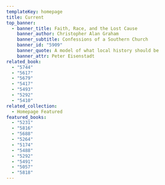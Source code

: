 ```yaml
---
templateKey: homepage
title: Current
top_banner:
  - banner_title: Faith, Race, and the Lost Cause
    banner_author: Christopher Alan Graham
    banner_subtitle: Confessions of a Southern Church
    banner_id: "5909"
    banner_quote: A model of what local history should be
    banner_attr: Peter Eisenstadt
related_book:
  - "5744"
  - "5617"
  - "5679"
  - "5417"
  - "5493"
  - "5292"
  - "5410"
related_collection:
  - Homepage Featured
featured_books:
  - "5231"
  - "5816"
  - "5688"
  - "5264"
  - "5174"
  - "5488"
  - "5292"
  - "5491"
  - "5057"
  - "5818"
---
```

